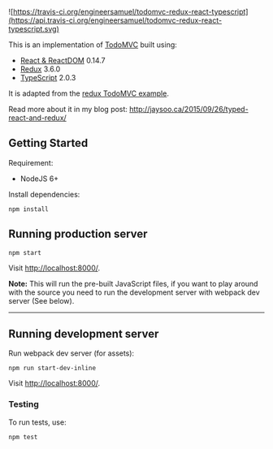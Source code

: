![https://travis-ci.org/engineersamuel/todomvc-redux-react-typescript](https://api.travis-ci.org/engineersamuel/todomvc-redux-react-typescript.svg)

This is an implementation of [TodoMVC](http://todomvc.com/) built using:

- [React & ReactDOM](http://facebook.github.io/react/) 0.14.7
- [Redux](https://github.com/rackt/redux) 3.6.0
- [TypeScript](http://www.typescriptlang.org/) 2.0.3

It is adapted from the [redux TodoMVC example](https://github.com/rackt/redux/tree/master/examples/todomvc).

Read more about it in my blog post: http://jaysoo.ca/2015/09/26/typed-react-and-redux/

## Getting Started

Requirement:

- NodeJS 6+

Install dependencies:

```
npm install
```
## Running production server

```
npm start
```

Visit [http://localhost:8000/](http://localhost:8000/).

**Note:** This will run the pre-built JavaScript files, if you want to play around with the source
you need to run the development server with webpack dev server (See below).

---

## Running development server

Run webpack dev server (for assets):

```
npm run start-dev-inline
```

Visit [http://localhost:8000/](http://localhost:8000/).


### Testing

To run tests, use:

```
npm test
```
